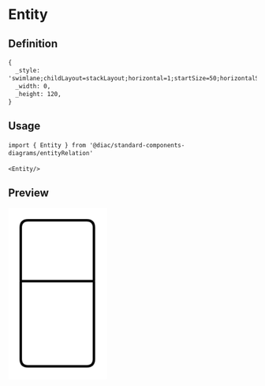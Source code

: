# Entity

## Definition

```
{
  _style: 'swimlane;childLayout=stackLayout;horizontal=1;startSize=50;horizontalStack=0;rounded=1;fontSize=14;fontStyle=0;strokeWidth=2;resizeParent=0;resizeLast=1;shadow=0;dashed=0;align=center;arcSize=4;whiteSpace=wrap;html=1;',
  _width: 0,
  _height: 120,
}
```

## Usage

```
import { Entity } from '@diac/standard-components-diagrams/entityRelation'

<Entity/>
```

## Preview

<img src="./entity.png" width="200"/>
